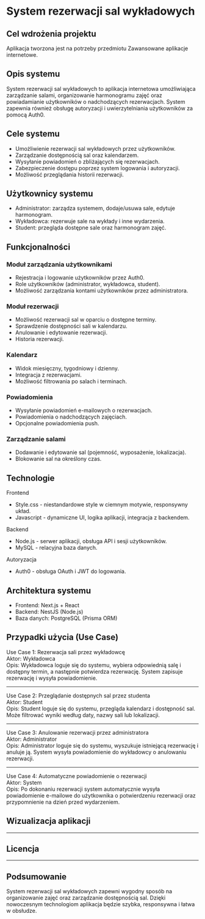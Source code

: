 # System rezerwacji sal wykładowych

## Cel wdrożenia projektu
Aplikacja tworzona jest na potrzeby przedmiotu Zawansowane aplikacje internetowe. 
## Opis systemu
System rezerwacji sal wykładowych to aplikacja internetowa umożliwiająca zarządzanie salami, organizowanie harmonogramu zajęć oraz powiadamianie użytkowników o nadchodzących rezerwacjach. System zapewnia również obsługę autoryzacji i uwierzytelniania użytkowników za pomocą Auth0.
## Cele systemu
+ Umożliwienie rezerwacji sal wykładowych przez użytkowników.
+ Zarządzanie dostępnością sal oraz kalendarzem.
+ Wysyłanie powiadomień o zbliżających się rezerwacjach.
+ Zabezpieczenie dostępu poprzez system logowania i autoryzacji.
+ Możliwość przeglądania historii rezerwacji.
## Użytkownicy systemu
+ Administrator: zarządza systemem, dodaje/usuwa sale, edytuje harmonogram.
+ Wykładowca: rezerwuje sale na wykłady i inne wydarzenia.
+ Student: przegląda dostępne sale oraz harmonogram zajęć.
## Funkcjonalności
### Moduł zarządzania użytkownikami
+ Rejestracja i logowanie użytkowników przez Auth0.
+ Role użytkowników (administrator, wykładowca, student).
+ Możliwość zarządzania kontami użytkowników przez administratora.
### Moduł rezerwacji
+ Możliwość rezerwacji sal w oparciu o dostępne terminy.
+ Sprawdzenie dostępności sali w kalendarzu.
+ Anulowanie i edytowanie rezerwacji.
+ Historia rezerwacji.
### Kalendarz
+ Widok miesięczny, tygodniowy i dzienny.
+ Integracja z rezerwacjami.
+ Możliwość filtrowania po salach i terminach.
### Powiadomienia
+ Wysyłanie powiadomień e-mailowych o rezerwacjach.
+ Powiadomienia o nadchodzących zajęciach.
+ Opcjonalne powiadomienia push.
### Zarządzanie salami
+ Dodawanie i edytowanie sal (pojemność, wyposażenie, lokalizacja).
+ Blokowanie sal na określony czas.
## Technologie
Frontend
 + Style.css - niestandardowe style w ciemnym motywie, responsywny układ.
 + Javascript - dynamiczne UI, logika aplikacji, integracja z backendem.

Backend
 + Node.js - serwer aplikacji, obsługa API i sesji użytkowników.
 + MySQL - relacyjna baza danych.

Autoryzacja
 + Auth0 - obsługa OAuth i JWT do logowania.
## Architektura systemu
+ Frontend: Next.js + React
+ Backend: NestJS (Node.js)
+ Baza danych: PostgreSQL (Prisma ORM)
## Przypadki użycia (Use Case)

Use Case 1: Rezerwacja sali przez wykładowcę<br>
Aktor: Wykładowca <br>
Opis: Wykładowca loguje się do systemu, wybiera odpowiednią salę i dostępny termin, a następnie potwierdza rezerwację. System zapisuje rezerwację i wysyła powiadomienie.

----------------------------------

Use Case 2: Przeglądanie dostępnych sal przez studenta <br>
Aktor: Student <br>
Opis: Student loguje się do systemu, przegląda kalendarz i dostępność sal. Może filtrować wyniki według daty, nazwy sali lub lokalizacji.

----------------------------------

Use Case 3: Anulowanie rezerwacji przez administratora<br>
Aktor: Administrator<br>
Opis: Administrator loguje się do systemu, wyszukuje istniejącą rezerwację i anuluje ją. System wysyła powiadomienie do wykładowcy o anulowaniu rezerwacji.

----------------------------------

Use Case 4: Automatyczne powiadomienie o rezerwacji<br>
Aktor: System<br>
Opis: Po dokonaniu rezerwacji system automatycznie wysyła powiadomienie e-mailowe do użytkownika o potwierdzeniu rezerwacji oraz przypomnienie na dzień przed wydarzeniem.
## Wizualizacja aplikacji 
----------------------------------
## Licencja
----------------------------------
## Podsumowanie
System rezerwacji sal wykładowych zapewni wygodny sposób na organizowanie zajęć oraz zarządzanie dostępnością sal. Dzięki nowoczesnym technologiom aplikacja będzie szybka, responsywna i łatwa w obsłudze.
